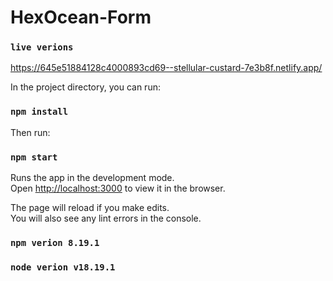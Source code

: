 # HexOcean-Form

### `live verions`

https://645e51884128c4000893cd69--stellular-custard-7e3b8f.netlify.app/

In the project directory, you can run:

### `npm install`

Then run:

### `npm start`

Runs the app in the development mode.\
Open [http://localhost:3000](http://localhost:3000) to view it in the browser.

The page will reload if you make edits.\
You will also see any lint errors in the console.

### `npm verion 8.19.1`

### `node verion v18.19.1`
